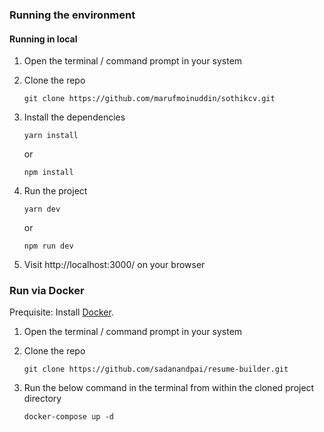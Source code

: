 ### Running the environment

#### Running in local
1. Open the terminal / command prompt in your system
1. Clone the repo
    ```
    git clone https://github.com/marufmoinuddin/sothikcv.git
    ```
1. Install the dependencies
    ```
    yarn install
    ```
    or

    ```
    npm install
    ```
1. Run the project

    ```
    yarn dev
    ```

    or

    ```
    npm run dev
    ```
1. Visit http://localhost:3000/ on your browser

### Run via Docker

Prequisite: Install [Docker](https://docs.docker.com/engine/install/). 

1. Open the terminal / command prompt in your system
1. Clone the repo
    ```
    git clone https://github.com/sadanandpai/resume-builder.git
    ```
1. Run the below command in the terminal from within the cloned project directory

    ```
    docker-compose up -d
    ```
